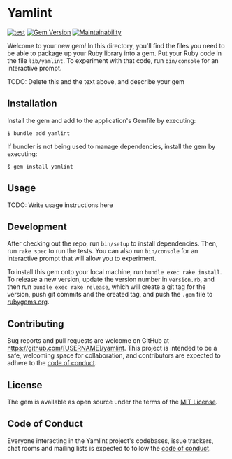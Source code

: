 # Yamlint
[![test](https://github.com/ydah/yamlint/actions/workflows/test.yml/badge.svg?branch=main)](https://github.com/ydah/yamlint/actions/workflows/test.yml)
[![Gem Version](https://badge.fury.io/rb/yamlint.svg)](https://badge.fury.io/rb/yamlint) [![Maintainability](https://api.codeclimate.com/v1/badges/6ed4b547a64f6abe0b32/maintainability)](https://codeclimate.com/github/ydah/yamlint/maintainability)

Welcome to your new gem! In this directory, you'll find the files you need to be able to package up your Ruby library into a gem. Put your Ruby code in the file `lib/yamlint`. To experiment with that code, run `bin/console` for an interactive prompt.

TODO: Delete this and the text above, and describe your gem

## Installation

Install the gem and add to the application's Gemfile by executing:

    $ bundle add yamlint

If bundler is not being used to manage dependencies, install the gem by executing:

    $ gem install yamlint

## Usage

TODO: Write usage instructions here

## Development

After checking out the repo, run `bin/setup` to install dependencies. Then, run `rake spec` to run the tests. You can also run `bin/console` for an interactive prompt that will allow you to experiment.

To install this gem onto your local machine, run `bundle exec rake install`. To release a new version, update the version number in `version.rb`, and then run `bundle exec rake release`, which will create a git tag for the version, push git commits and the created tag, and push the `.gem` file to [rubygems.org](https://rubygems.org).

## Contributing

Bug reports and pull requests are welcome on GitHub at https://github.com/[USERNAME]/yamlint. This project is intended to be a safe, welcoming space for collaboration, and contributors are expected to adhere to the [code of conduct](https://github.com/[USERNAME]/yamlint/blob/main/CODE_OF_CONDUCT.md).

## License

The gem is available as open source under the terms of the [MIT License](https://opensource.org/licenses/MIT).

## Code of Conduct

Everyone interacting in the Yamlint project's codebases, issue trackers, chat rooms and mailing lists is expected to follow the [code of conduct](https://github.com/[USERNAME]/yamlint/blob/main/CODE_OF_CONDUCT.md).
